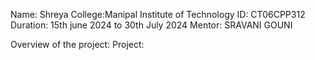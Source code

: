 Name: Shreya
College:Manipal Institute of Technology
ID: CT06CPP312
Duration: 15th june 2024 to 30th July 2024
Mentor: SRAVANI GOUNI

Overview of the project:
Project:
